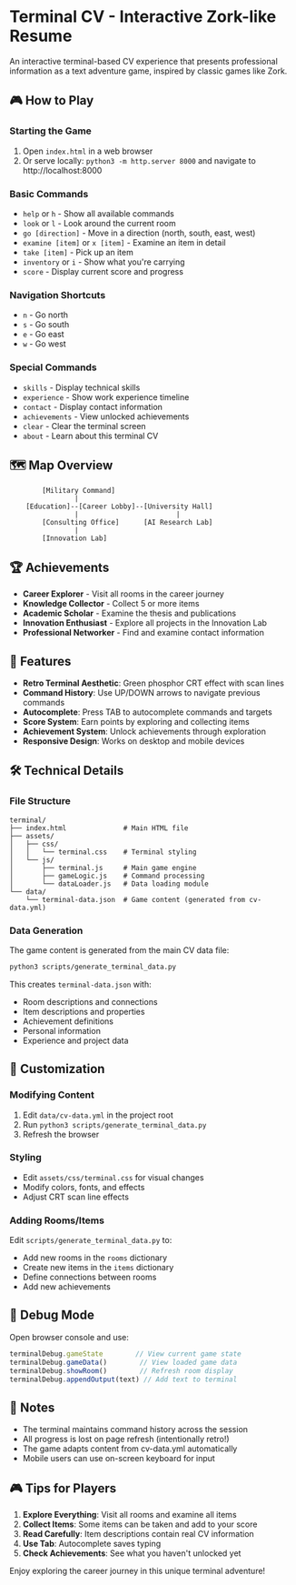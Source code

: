 # Terminal CV - Interactive Zork-like Resume

An interactive terminal-based CV experience that presents professional information as a text adventure game, inspired by classic games like Zork.

## 🎮 How to Play

### Starting the Game
1. Open `index.html` in a web browser
2. Or serve locally: `python3 -m http.server 8000` and navigate to http://localhost:8000

### Basic Commands
- `help` or `h` - Show all available commands
- `look` or `l` - Look around the current room
- `go [direction]` - Move in a direction (north, south, east, west)
- `examine [item]` or `x [item]` - Examine an item in detail
- `take [item]` - Pick up an item
- `inventory` or `i` - Show what you're carrying
- `score` - Display current score and progress

### Navigation Shortcuts
- `n` - Go north
- `s` - Go south
- `e` - Go east
- `w` - Go west

### Special Commands
- `skills` - Display technical skills
- `experience` - Show work experience timeline
- `contact` - Display contact information
- `achievements` - View unlocked achievements
- `clear` - Clear the terminal screen
- `about` - Learn about this terminal CV

## 🗺️ Map Overview

```
        [Military Command]
                |
    [Education]--[Career Lobby]--[University Hall]
                |                        |
        [Consulting Office]      [AI Research Lab]
                |
        [Innovation Lab]
```

## 🏆 Achievements

- **Career Explorer** - Visit all rooms in the career journey
- **Knowledge Collector** - Collect 5 or more items
- **Academic Scholar** - Examine the thesis and publications
- **Innovation Enthusiast** - Explore all projects in the Innovation Lab
- **Professional Networker** - Find and examine contact information

## 🎯 Features

- **Retro Terminal Aesthetic**: Green phosphor CRT effect with scan lines
- **Command History**: Use UP/DOWN arrows to navigate previous commands
- **Autocomplete**: Press TAB to autocomplete commands and targets
- **Score System**: Earn points by exploring and collecting items
- **Achievement System**: Unlock achievements through exploration
- **Responsive Design**: Works on desktop and mobile devices

## 🛠️ Technical Details

### File Structure
```
terminal/
├── index.html              # Main HTML file
├── assets/
│   ├── css/
│   │   └── terminal.css    # Terminal styling
│   └── js/
│       ├── terminal.js     # Main game engine
│       ├── gameLogic.js    # Command processing
│       └── dataLoader.js   # Data loading module
└── data/
    └── terminal-data.json  # Game content (generated from cv-data.yml)
```

### Data Generation
The game content is generated from the main CV data file:
```bash
python3 scripts/generate_terminal_data.py
```

This creates `terminal-data.json` with:
- Room descriptions and connections
- Item descriptions and properties
- Achievement definitions
- Personal information
- Experience and project data

## 🎨 Customization

### Modifying Content
1. Edit `data/cv-data.yml` in the project root
2. Run `python3 scripts/generate_terminal_data.py`
3. Refresh the browser

### Styling
- Edit `assets/css/terminal.css` for visual changes
- Modify colors, fonts, and effects
- Adjust CRT scan line effects

### Adding Rooms/Items
Edit `scripts/generate_terminal_data.py` to:
- Add new rooms in the `rooms` dictionary
- Create new items in the `items` dictionary
- Define connections between rooms
- Add new achievements

## 🐛 Debug Mode

Open browser console and use:
```javascript
terminalDebug.gameState        // View current game state
terminalDebug.gameData()        // View loaded game data
terminalDebug.showRoom()        // Refresh room display
terminalDebug.appendOutput(text) // Add text to terminal
```

## 📝 Notes

- The terminal maintains command history across the session
- All progress is lost on page refresh (intentionally retro!)
- The game adapts content from cv-data.yml automatically
- Mobile users can use on-screen keyboard for input

## 🎮 Tips for Players

1. **Explore Everything**: Visit all rooms and examine all items
2. **Collect Items**: Some items can be taken and add to your score
3. **Read Carefully**: Item descriptions contain real CV information
4. **Use Tab**: Autocomplete saves typing
5. **Check Achievements**: See what you haven't unlocked yet

Enjoy exploring the career journey in this unique terminal adventure!
